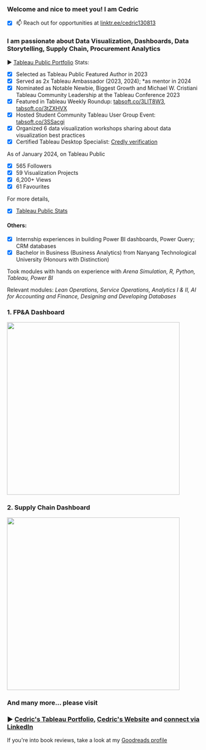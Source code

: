 <h3 align="left">Welcome and nice to meet you! I am Cedric</h3>

- [x] 📫 Reach out for opportunities at [linktr.ee/cedric130813](http://linktr.ee/cedric130813)

### I am passionate about Data Visualization, Dashboards, Data Storytelling, Supply Chain, Procurement Analytics

▶ [Tableau Public Portfolio](https://public.tableau.com/app/profile/cedric130813)
Stats: 
- [x] Selected as Tableau Public Featured Author in 2023
- [x] Served as 2x Tableau Ambassador (2023, 2024); *as mentor in 2024
- [x] Nominated as Notable Newbie, Biggest Growth and Michael W. Cristiani Tableau Community Leadership at the Tableau Conference 2023
- [x] Featured in Tableau Weekly Roundup: [tabsoft.co/3LIT8W3](tabsoft.co/3LIT8W3), [tabsoft.co/3tZXHVX](tabsoft.co/3tZXHVX)
- [x] Hosted Student Community Tableau User Group Event: [tabsoft.co/3SSacgi](tabsoft.co/3SSacgi)
- [x] Organized 6 data visualization workshops sharing about data visualization best practices
- [x] Certified Tableau Desktop Specialist: [Credly verification](https://www.credly.com/badges/7463ff43-f053-4a31-9f08-5fd054a34206)

As of January 2024, on Tableau Public
- [x] 565 Followers 
- [x] 59 Visualization Projects
- [x] 6,200+ Views
- [x] 61 Favourites 

For more details,
- [x] [Tableau Public Stats](https://public.tableau.com/app/profile/cedric130813/viz/TableauPublicStats_16942428002280/Stats)

#### Others:
- [x] Internship experiences in building Power BI dashboards, Power Query; CRM databases
- [x] Bachelor in Business (Business Analytics) from Nanyang Technological University (Honours with Distinction)

Took modules with hands on experience with *Arena Simulation, R, Python, Tableau, Power BI*

Relevant modules: *Lean Operations, Service Operations, Analytics I & II, AI for Accounting and Finance, Designing and Developing Databases*

### 1. FP&A Dashboard
<a href="https://public.tableau.com/app/profile/cedric130813" target="_blank"><img src='https://github.com/cedric130813/SQL-DataViz/blob/d03caefadd15eea9c09890cf38381165a6ea4dd4/Tableau/FP&A%20Dashboard%20(1).png' width='450'></a>

### 2. Supply Chain Dashboard
<a href="https://public.tableau.com/app/profile/cedric130813" target="_blank"><img src='https://assets-global.website-files.com/626e3f90d87e459d91f51dd5/6448f949d9cba40342dd5f7d_Front%20(4).png' width='450'></a>

### And many more... please visit 
### ▶ [Cedric's Tableau Portfolio](https://public.tableau.com/app/profile/cedric130813), [Cedric's Website](https://cedric130813.webflow.io) and [connect via LinkedIn](https://www.linkedin.com/in/cedric130813/)

If you're into book reviews, take a look at my [Goodreads profile](https://www.goodreads.com/user/show/35830761-cedric)
